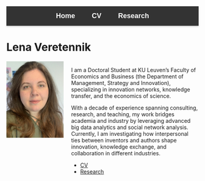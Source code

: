 
<!-- Menu Ribbon -->
<nav style="background-color: #333; box-shadow: 0 2px 4px rgba(0, 0, 0, 0.2); padding: 15px 0; text-align: center;">
  <a href="/" style="color: white; text-decoration: none; margin: 0 20px; font-size: 18px; font-family: Arial, sans-serif; font-weight: 600;">Home</a>
  <a href="/cv_veretennik_2024.pdf" style="color: white; text-decoration: none; margin: 0 20px; font-size: 18px; font-family: Arial, sans-serif; font-weight: 600;">CV</a>
  <a href="/research.md" style="color: white; text-decoration: none; margin: 0 20px; font-size: 18px; font-family: Arial, sans-serif; font-weight: 600;">Research</a>
</nav>


# Lena Veretennik

<div style="display: flex; align-items: flex-start; margin-top: 20px;">
  <img src="./photo_cv.jpg" alt="Lena Veretennik" style="width: 150px; height: auto; margin-right: 20px;">
  <div>
    <p>
      I am a Doctoral Student at KU Leuven’s Faculty of Economics and Business (the Department of Management, Strategy and Innovation), specializing in innovation networks, knowledge transfer, and the economics of science.
    </p>
    <p>
      With a decade of experience spanning consulting, research, and teaching, my work bridges academia and industry by leveraging advanced big data analytics and social network analysis. Currently, I am investigating how interpersonal ties between inventors and authors shape innovation, knowledge exchange, and collaboration in different industries.
    </p>
    <ul>
      <li><a href="./cv_veretennik_2024.pdf">CV</a></li>
      <li><a href="./research.md">Research</a></li>
    </ul>
  </div>
</div>
